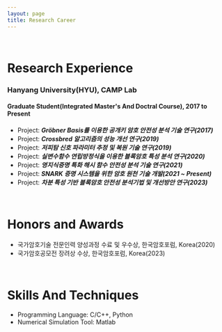 ```yaml
---
layout: page
title: Research Career
---
```


<br/>


# Research Experience

### Hanyang University(HYU), CAMP Lab
#### Graduate Student(Integrated Master's And Doctral Course), 2017 to Present

* Project: _**Gröbner Basis를 이용한 공개키 암호 안전성 분석 기술 연구(2017)**_
* Project: _**Crossbred 알고리즘의 성능 개선 연구(2019)**_
* Project: _**저피탐 신호 파라미터 추정 및 복원 기술 연구(2019)**_
* Project: _**실변수함수 연립방정식을 이용한 블록암호 특성 분석 연구(2020)**_
* Project: _**영지식증명 특화 해시 함수 안전성 분석 기술 연구(2021)**_
* Project: _**SNARK 증명 시스템을 위한 암호 원천 기술 개발(2021 ~ Present)**_
* Project: _**차분 특성 기반 블록암호 안전성 분석기법 및 개선방안 연구(2023)**_


<br/>

# Honors and Awards

* 국가암호기술 전문인력 양성과정 수료 및 우수상, 한국암호포럼, Korea(2020)
* 국가암호공모전 장려상 수상, 한국암호포럼, Korea(2023)


<br/>

# Skills And Techniques

* Programming Language: C/C++, Python
* Numerical Simulation Tool: Matlab
